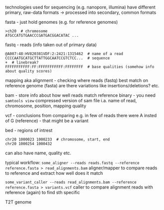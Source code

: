 technologies used for sequencing (e.g. nanopore, illumina) have different primary, raw-data formats -> processed into secondary, common formats


fasta -  just hold genomes (e.g. for reference genomes)
```
>ch20  # chromosome
ATGCCATGTGAACCCGATGACGGACATAC ...
```

fastq - reads (info taken out of primary data)
```
@A007:48:HV820381VDF:2:2421:1315462  # name of a read
CCCCAATGCATGCTTATTGGCAATCCGTCTCC...  # sequence
+  # linebreak?
FFFFFFFFFFF:FF:FFFFFFFFFFF:FFFFFFFF  # base qualities (somehow info about quality scores)
```

mapping aka alignment - checking where reads (fastq) best match on reference genome (fasta)
	are there variations like insertions/deletions? etc.

bam - store info about how well reads match reference
	binary - you need `samtools view`
	compressed version of sam file
	i.a. name of read, chromosome, position, mapping quality

vcf - conclusions from comparing
	e.g. in few of reads there were A insted of G (reference) - that might be a variant

bed - regions of intrest
```
chr20 1000023 1000233  # chromosome, start, end
chr20 1000254 1000432
```
can also have name, quality etc.

typical workflow:
`some_aligner --reads reads.fastq --reference reference.fasta > read_alignments.bam`
	aligner/mapper to compare reads to reference and extract how well does it match
	
`some_variant_caller --reads read_alignments.bam --reference reference.fasta > variants.vcf`
	caller to compare alignment reads  with reference (again) to find sth specific



T2T genome